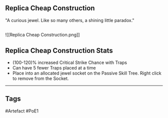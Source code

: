 ## Replica Cheap Construction
"A curious jewel. Like so many others, a shining little paradox."
##
![[Replica Cheap Construction.png]]
## Replica Cheap Construction Stats
- (100-120)% increased Critical Strike Chance with Traps
- Can have 5 fewer Traps placed at a time
- Place into an allocated jewel socket on the Passive Skill Tree. Right click to remove from the Socket.


---
## Tags
#Artefact
#PoE1